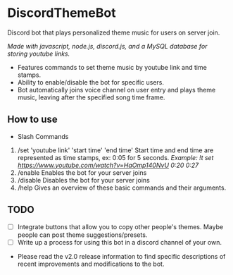 # DiscordThemeBot
Discord bot that plays personalized theme music for users on server join.

*Made with javascript, node.js, discord.js, and a MySQL database for storing youtube links.*

- Features commands to set theme music by youtube link and time stamps.
- Ability to enable/disable the bot for specific users.
- Bot automatically joins voice channel on user entry and plays theme music, leaving after the specified song time frame.

## How to use
- Slash Commands 
1) /set 'youtube link' 'start time' 'end time' 
Start time and end time are represented as time stamps, ex: 0:05 for 5 seconds. 
*Example: !t set https://www.youtube.com/watch?v=HaOmp140NvU 0:20 0:27* 
2) /enable 
Enables the bot for your server joins
3) /disable 
Disables the bot for your server joins
3) /help 
Gives an overview of these basic commands and their arguments.

## TODO
- [ ] Integrate buttons that allow you to copy other people's themes. Maybe people can post theme suggestions/presets.
- [ ] Write up a process for using this bot in a discord channel of your own.

* Please read the v2.0 release information to find specific descriptions of recent improvements and modifications to the bot.
